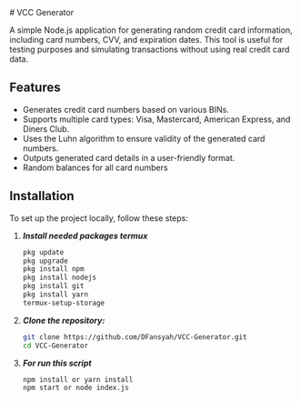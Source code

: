<body>
<div>
# VCC Generator

A simple Node.js application for generating random credit card information, including card numbers, CVV, and expiration dates. This tool is useful for testing purposes and simulating transactions without using real credit card data.

## Features

- Generates credit card numbers based on various BINs.
- Supports multiple card types: Visa, Mastercard, American Express, and Diners Club.
- Uses the Luhn algorithm to ensure validity of the generated card numbers.
- Outputs generated card details in a user-friendly format.
- Random balances for all card numbers

## Installation

To set up the project locally, follow these steps:

1. ***Install needed packages termux***

    ```bash
    pkg update
    pkg upgrade
    pkg install npm
    pkg install nodejs
    pkg install git
    pkg install yarn
    termux-setup-storage
    ```
    
2. ***Clone the repository:***

    ```bash
    git clone https://github.com/DFansyah/VCC-Generator.git
    cd VCC-Generator
   ```
   
3. ***For run this script***

    ```bash
    npm install or yarn install
    npm start or node index.js
    ```
   
</div>
</body>
